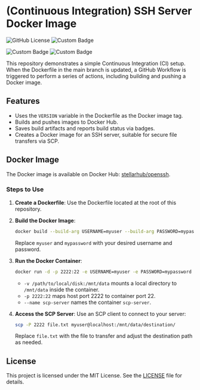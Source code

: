 # (Continuous Integration) SSH Server Docker Image
![GitHub License](https://img.shields.io/github/license/barrychum/docker-openssh) ![Custom Badge](https://img.shields.io/endpoint?url=https://gist.githubusercontent.com/barrychum/6210ce668e923bd7b478ff9f965debee/raw/docker-openssh-build-date-badge.json) 

![Custom Badge](https://ghcr-badge.egpl.dev/barrychum/ci-openssh/tags?color=green&ignore=&n=1&label=ghcr+tag&trim=) ![Custom Badge](https://ghcr-badge.egpl.dev/barrychum/ci-openssh/size?color=green&tag=latest&label=image+size&trim=)

This repository demonstrates a simple Continuous Integration (CI) setup. When the Dockerfile in the main branch is updated, a GitHub Workflow is triggered to perform a series of actions, including building and pushing a Docker image.

## Features
- Uses the `VERSION` variable in the Dockerfile as the Docker image tag.
- Builds and pushes images to Docker Hub.
- Saves build artifacts and reports build status via badges.
- Creates a Docker image for an SSH server, suitable for secure file transfers via SCP.

## Docker Image
The Docker image is available on Docker Hub: [stellarhub/openssh](https://hub.docker.com/r/stellarhub/openssh).

### Steps to Use
1. **Create a Dockerfile**:
   Use the Dockerfile located at the root of this repository.

2. **Build the Docker Image**:
   ```bash
   docker build --build-arg USERNAME=myuser --build-arg PASSWORD=mypassword -t my-scp-server .
   ```
   Replace `myuser` and `mypassword` with your desired username and password.

3. **Run the Docker Container**:
   ```bash
   docker run -d -p 2222:22 -e USERNAME=myuser -e PASSWORD=mypassword -v /$HOME/mnt:/mnt/data --name scp-server my-scp-server
   ```
   - `-v /path/to/local/disk:/mnt/data` mounts a local directory to `/mnt/data` inside the container.
   - `-p 2222:22` maps host port 2222 to container port 22.
   - `--name scp-server` names the container `scp-server`.

4. **Access the SCP Server**:
   Use an SCP client to connect to your server:
   ```bash
   scp -P 2222 file.txt myuser@localhost:/mnt/data/destination/
   ```
   Replace `file.txt` with the file to transfer and adjust the destination path as needed.

## License
This project is licensed under the MIT License. See the [LICENSE](LICENSE) file for details.

